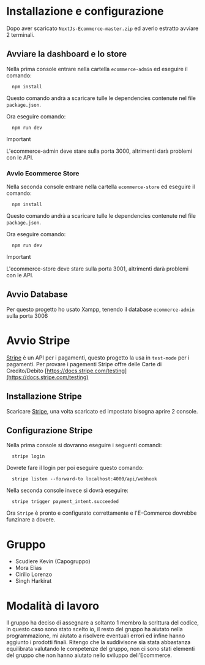 # Installazione e configurazione
Dopo aver scaricato `NextJs-Ecommerce-master.zip` ed averlo estratto avviare 2 terminali.

## Avviare la dashboard e lo store
Nella prima console entrare nella cartella `ecommerce-admin` ed eseguire il comando:
```
  npm install
```
Questo comando andrà a scaricare tulle le dependencies contenute nel file `package.json`.

Ora eseguire comando:
```
  npm run dev
```
> [!IMPORTANT]
> L'ecommerce-admin deve stare sulla porta 3000, altrimenti darà problemi con le API.

### Avvio Ecommerce Store
Nella seconda console entrare nella cartella `ecommerce-store` ed eseguire il comando:
```
  npm install
```
Questo comando andrà a scaricare tulle le dependencies contenute nel file `package.json`.

Ora eseguire comando:
```
  npm run dev
```
> [!IMPORTANT]
> L'ecommerce-store deve stare sulla porta 3001, altrimenti darà problemi con le API.

## Avvio Database
Per questo progetto ho usato Xampp, tenendo il database `ecommerce-admin` sulla porta 3006

# Avvio Stripe
[Stripe](https://stripe.com/it) è un API per i pagamenti, questo progetto la usa in `test-mode` per i pagamenti.
Per provare i pagementi Stripe offre delle Carte di Credito/Debito [https://docs.stripe.com/testing](https://docs.stripe.com/testing)
## Installazione Stripe
Scaricare [Stripe](https://stripe.com/docs/stripe-cli), una volta scaricato ed impostato bisogna aprire 2 console.

## Configurazione Stripe
Nella prima console si dovranno eseguire i seguenti comandi:
```
  stripe login
```
Dovrete fare il login per poi eseguire questo comando:
```
  stripe listen --forward-to localhost:4000/api/webhook
```
Nella seconda console invece si dovrà eseguire:
```
  stripe trigger payment_intent.succeeded
```
Ora `Stripe` è pronto e configurato correttamente e l'E-Commerce dovrebbe funzinare a dovere.

# Gruppo
* Scudiere Kevin (Capogruppo)
* Mora Elias
* Cirillo Lorenzo
* Singh Harkirat

# Modalità di lavoro
Il gruppo ha deciso di assegnare a soltanto 1 membro la scrittura del codice, in questo caso sono stato scelto io, il resto del gruppo ha aiutato nella programmazione, mi aiutato a risolvere eventuali errori ed infine hanno aggiunto i prodotti finali. Ritengo che la suddivisone sia stata abbastanza equilibrata valutando le competenze del gruppo, non ci sono stati elementi del gruppo che non hanno aiutato nello sviluppo dell'Ecommerce.
